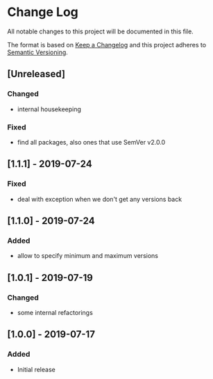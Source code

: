 # Change Log

All notable changes to this project will be documented in this file.

The format is based on [Keep a Changelog](http://keepachangelog.com/)
and this project adheres to [Semantic Versioning](http://semver.org/).

<!-- Available types of changes:
### Added
### Changed
### Fixed
### Deprecated
### Removed
### Security
-->

## [Unreleased]

### Changed

- internal housekeeping

### Fixed

- find all packages, also ones that use SemVer v2.0.0

## [1.1.1] - 2019-07-24

### Fixed

- deal with exception when we don't get any versions back

## [1.1.0] - 2019-07-24

### Added

- allow to specify minimum and maximum versions

## [1.0.1] - 2019-07-19

### Changed

- some internal refactorings

## [1.0.0] - 2019-07-17

### Added

- Initial release
